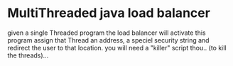 # MultiThreaded java load balancer
given a single Threaded program
the load balancer will activate this
program assign that Thread an 
address, a speciel security string
and redirect the user to that location.
you will need a "killer" script thou.. (to kill the threads)...
